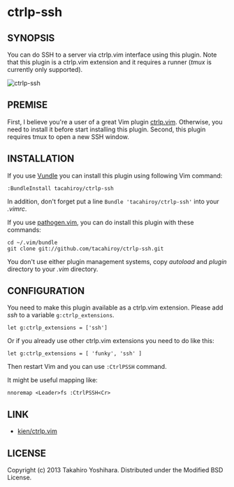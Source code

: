 ctrlp-ssh
============


SYNOPSIS
----------
You can do SSH to a server via ctrlp.vim interface using this plugin.
Note that this plugin is a ctrlp.vim extension and it requires a runner (*tmux* is currently only supported).

![ctrlp-ssh][1]


PREMISE
----------
First, I believe you're a user of a great Vim plugin [ctrlp.vim](https://github.com/kien/ctrlp.vim).
Otherwise, you need to install it before start installing this plugin.
Second, this plugin requires tmux to open a new SSH window.


INSTALLATION
----------
If you use [Vundle](https://github.com/gmarik/vundle.git) you can install this plugin using following Vim command:

    :BundleInstall tacahiroy/ctrlp-ssh

In addition, don't forget put a line `Bundle 'tacahiroy/ctrlp-ssh'` into your _.vimrc_.

If you use [pathogen.vim](https://github.com/tpope/vim-pathogen), you can do install this plugin with these commands:

    cd ~/.vim/bundle
    git clone git://github.com/tacahiroy/ctrlp-ssh.git

You don't use either plugin management systems, copy _autoload_ and _plugin_ directory to your _.vim_ directory.


CONFIGURATION
----------
You need to make this plugin available as a ctrlp.vim extension. Please add *ssh* to a variable `g:ctrlp_extensions`.

    let g:ctrlp_extensions = ['ssh']

Or if you already use other ctrlp.vim extensions you need to do like this:

    let g:ctrlp_extensions = [ 'funky', 'ssh' ]

Then restart Vim and you can use `:CtrlPSSH` command.

It might be useful mapping like:

    nnoremap <Leader>fs :CtrlPSSH<Cr>


LINK
--------------

* [kien/ctrlp.vim](https://github.com/kien/ctrlp.vim)


LICENSE
-------

Copyright (c) 2013 Takahiro Yoshihara. Distributed under the Modified BSD License.

[1]: http://i.imgur.com/PvIvax0.png
